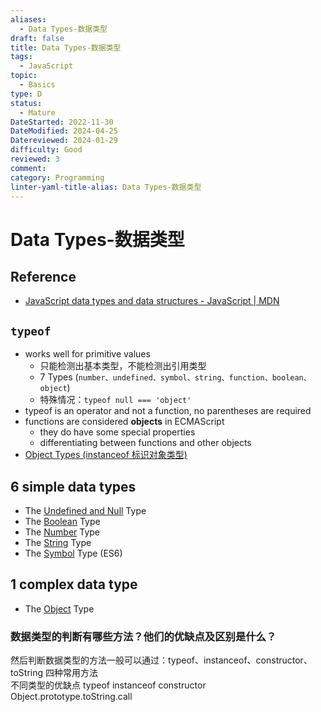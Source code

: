 ```yaml
---
aliases:
  - Data Types-数据类型
draft: false
title: Data Types-数据类型
tags:
  - JavaScript
topic:
  - Basics
type: D
status:
  - Mature
DateStarted: 2022-11-30
DateModified: 2024-04-25
Datereviewed: 2024-01-29
difficulty: Good
reviewed: 3
comment: 
category: Programming
linter-yaml-title-alias: Data Types-数据类型
---
```


# Data Types-数据类型

## Reference

- [JavaScript data types and data structures - JavaScript | MDN](https://developer.mozilla.org/en-US/docs/Web/JavaScript/Data_structures)

## `typeof`

- works well for primitive values
  - 只能检测出基本类型，不能检测出引用类型
  - 7 Types (`number、undefined、symbol、string、function、boolean、object`)
  - 特殊情况：`typeof null === 'object'`
- typeof is an operator and not a function, no parentheses are required
- functions are considered **objects** in ECMAScript
  - they do have some special properties
  - differentiating between functions and other objects
- [Object Types (instanceof 标识对象类型)](../object/object-types-instanceof-标识对象类型)

## 6 simple data types

- The [Undefined and Null](undefined-and-null) Type
- The [Boolean](boolean) Type
- The [Number](../number/number) Type
- The [String](../string) Type
- The [Symbol](symbol) Type (ES6)

## 1 complex data type

- The [Object](../object/object) Type

### 数据类型的判断有哪些方法？他们的优缺点及区别是什么？

然后判断数据类型的方法一般可以通过：typeof、instanceof、constructor、toString 四种常用方法  
不同类型的优缺点 typeof instanceof constructor Object.prototype.toString.call
